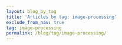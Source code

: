 ```yaml
---
layout: blog_by_tag
title: 'Articles by tag: image-processing'
exclude_from_nav: true
tag: image-processing
permalink: /blog/tag/image-processing/
---
```

